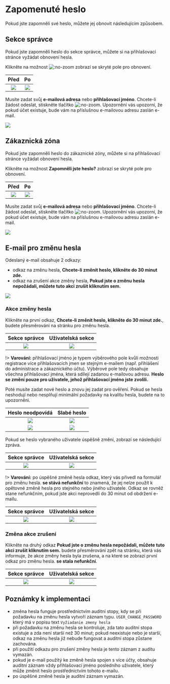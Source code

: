 # Zapomenuté heslo

Pokud jste zapomněli své heslo, můžete jej obnovit následujícím způsobem.

## Sekce správce

Pokud jste zapomněli heslo do sekce správce, můžete si na přihlašovací stránce vyžádat obnovení hesla.

Klikněte na možnost ![](admin-recover-password-btn.png ":no-zoom") zobrazí se skryté pole pro obnovení.

| Před | Po |
| :---------------: | :--------------------------: |
| ![](../logon.png) | ![](admin-recovery-page.png) |

Musíte zadat svůj **e-mailová adresa** nebo **přihlašovací jméno**. Chcete-li žádost odeslat, stiskněte tlačítko ![](admin-send-btn.png ":no-zoom"). Upozornění vás upozorní, že pokud účet existuje, bude vám na příslušnou e-mailovou adresu zaslán e-mail.

![](admin-recovery-page-notif.png)

## Zákaznická zóna

Pokud jste zapomněli heslo do zákaznické zóny, můžete si na přihlašovací stránce vyžádat obnovení hesla.

Klikněte na možnost **Zapomněli jste heslo?** zobrazí se skryté pole pro obnovení.

| Před | Po |
| :---------------------------: | :---------------------------: |
| ![](user-recovery-page-1.png) | ![](user-recovery-page-2.png) |

Musíte zadat svůj **e-mailová adresa** nebo **přihlašovací jméno**. Chcete-li žádost odeslat, stiskněte tlačítko ![](user-send-btn.png ":no-zoom"). Upozornění vás upozorní, že pokud účet existuje, bude vám na příslušnou e-mailovou adresu zaslán e-mail.

![](user-recovery-page-notif.png)

## E-mail pro změnu hesla

Odeslaný e-mail obsahuje 2 odkazy:
- odkaz na změnu hesla, **Chcete-li změnit heslo, klikněte do 30 minut zde.**
- odkaz na zrušení akce změny hesla, **Pokud jste o změnu hesla nepožádali, můžete tuto akci zrušit kliknutím sem.**

![](email.png)

### Akce změny hesla

Klikněte na první odkaz, **Chcete-li změnit heslo, klikněte do 30 minut zde.**, budete přesměrováni na stránku pro změnu hesla.

| Sekce správce | Uživatelská sekce
| :----------------------------: | :---------------------------: |
| ![](admin-recovery-form-1.png) | ![](user-recovery-form-1.png) |

!> **Varování:** přihlašovací jméno je typem výběrového pole kvůli možnosti registrace více přihlašovacích jmen se stejným e-mailem (např. přihlášení do administrace a zákaznického účtu). Výběrové pole tedy obsahuje všechna přihlašovací jména, která sdílejí zadanou e-mailovou adresu. **Heslo se změní pouze pro uživatele, jehož přihlašovací jméno jste zvolili.**

Poté musíte zadat nové heslo a znovu jej zadat pro ověření. Pokud se hesla neshodují nebo nesplňují minimální požadavky na kvalitu hesla, budete na to upozorněni.

| Heslo neodpovídá | Slabé heslo |
| :----------------------------: | :----------------------------: |
| ![](admin-recovery-form-2.png) | ![](admin-recovery-form-3.png) |
| ![](user-recovery-form-2.png)  | ![](user-recovery-form-3.png)  |

Pokud se heslo vybraného uživatele úspěšně změní, zobrazí se následující zpráva.

| Sekce správce | Uživatelská sekce
| :----------------------------: | :---------------------------: |
| ![](admin-recovery-form-4.png) | ![](user-recovery-form-4.png) |

!> **Varování:** po úspěšné změně hesla odkaz, který vás přivedl na formulář pro změnu hesla. **se stává nefunkční** to znamená, že jej nelze použít k opětovné změně hesla pro stejného nebo jiného uživatele. Odkaz se rovněž stane nefunkčním, pokud jste akci neprovedli do 30 minut od obdržení e-mailu.

| Sekce správce | Uživatelská sekce
| :-------------------------------------: | :------------------------------------: |
| ![](admin-recovery-form-notWorking.png) | ![](user-recovery-form-notWorking.png) |

### Změna akce zrušení

Klikněte na druhý odkaz **Pokud jste o změnu hesla nepožádali, můžete tuto akci zrušit kliknutím sem.** budete přesměrováni zpět na stránku, která vás informuje, že akce změny hesla byla zrušena, a na které se zobrazí první odkaz pro změnu hesla. **se stala nefunkční**.

| Sekce správce | Uživatelská sekce
| :---------------------------------: | :--------------------------------: |
| ![](admin-recovery-form-cancel.png) | ![](user-recovery-form-cancel.png) |

## Poznámky k implementaci

- změna hesla funguje prostřednictvím auditní stopy, kdy se při požadavku na změnu hesla vytvoří záznam typu. `USER_CHANGE_PASSWORD` který má v popisu text `Vyžiadanie zmeny hesla`
- při požadavku na změnu hesla se kontroluje, zda tato auditní stopa existuje a zda není starší než 30 minut; pokud neexistuje nebo je starší, odkaz na změnu hesla již nebude fungovat a auditní stopa zůstane zachována.
- při použití odkazu pro zrušení změny hesla je tento záznam z auditu vymazán.
- pokud je e-mail použitý ke změně hesla spojen s více účty, obsahuje auditní záznam vždy přihlašovací jméno posledního uživatele, který může změnit heslo prostřednictvím tohoto e-mailu.
- po úspěšné změně hesla je auditní záznam vymazán.
